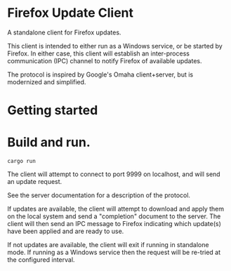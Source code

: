 Firefox Update Client
=====================

A standalone client for Firefox updates.

This client is intended to either run as a Windows service,
or be started by Firefox. In either case, this client will
establish an inter-process communication (IPC) channel to notify
Firefox of available updates.

The protocol is inspired by Google's Omaha client+server,
but is modernized and simplified.

Getting started
===============

# Build and run.
`cargo run`

The client will attempt to connect to port 9999 on localhost,
and will send an update request.

See the server documentation for a description of the protocol.

If updates are available, the client will attempt to download
and apply them on the local system and send a "completion"
document to the server.  The client will then send an IPC
message to Firefox indicating which update(s) have been applied
and are ready to use.

If not updates are available, the client will exit if running in
standalone mode. If running as a Windows service then the request
will be re-tried at the configured interval.
